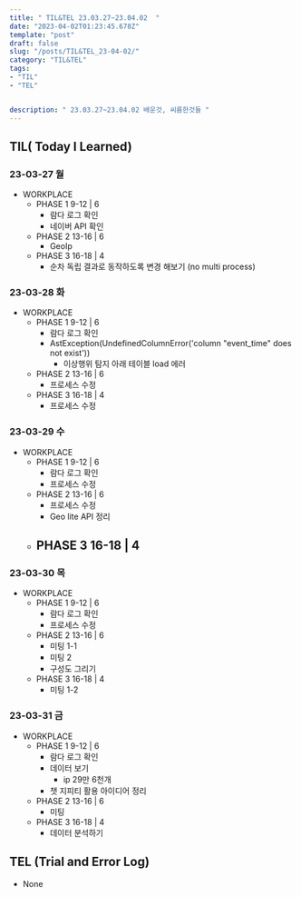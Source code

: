 ```yaml
---
title: " TIL&TEL 23.03.27~23.04.02  "
date: "2023-04-02T01:23:45.678Z"
template: "post"
draft: false
slug: "/posts/TIL&TEL_23-04-02/"
category: "TIL&TEL"
tags:
- "TIL"
- "TEL"


description: " 23.03.27~23.04.02 배운것, 씨름한것들 "
---
```


## TIL( Today I Learned)

### 23-03-27 월

- WORKPLACE
    - PHASE 1 9-12 | 6
        - 람다 로그 확인
        - 네이버 API 확인
    - PHASE 2 13-16 | 6
        - GeoIp
    - PHASE 3 16-18 | 4
        - 순차 독립 결과로 동작하도록 변경 해보기 (no multi process)

### 23-03-28 화

- WORKPLACE
    - PHASE 1 9-12 | 6
        - 람다 로그 확인
        - AstException(UndefinedColumnError('column "event_time" does not exist'))
            - 이상행위 탐지 아래 테이블 load 에러
    - PHASE 2 13-16 | 6
        - 프로세스 수정
    - PHASE 3 16-18 | 4
        - 프로세스 수정

### 23-03-29 수

- WORKPLACE
    - PHASE 1 9-12 | 6
        - 람다 로그 확인
        - 프로세스 수정
    - PHASE 2 13-16 | 6
        - 프로세스 수정
        - Geo lite API 정리
    - PHASE 3 16-18 | 4
        - 

### 23-03-30 목

- WORKPLACE
    - PHASE 1 9-12 | 6
        - 람다 로그 확인
        - 프로세스 수정
    - PHASE 2 13-16 | 6
        - 미팅 1-1
        - 미팅 2
        - 구성도 그리기
    - PHASE 3 16-18 | 4
        - 미팅 1-2

### 23-03-31 금

- WORKPLACE
    - PHASE 1 9-12 | 6
        - 람다 로그 확인
        - 데이터 보기
            - ip 29만 6천개
        - 챗 지피티 활용 아이디어 정리
    - PHASE 2 13-16 | 6
        - 미팅
    - PHASE 3 16-18 | 4
        - 데이터 분석하기


## TEL (Trial and Error Log)

- None